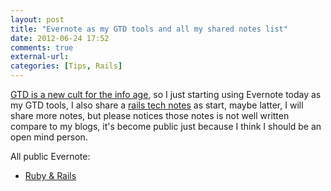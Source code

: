 ```yaml
---
layout: post
title: "Evernote as my GTD tools and all my shared notes list"
date: 2012-06-24 17:52
comments: true
external-url:
categories: [Tips, Rails]
---
```

<a href="http://en.wikipedia.org/wiki/Getting_Things_Done" target="_blank">GTD is a new cult for the info age</a>, so I just starting using Evernote today as my GTD tools, I also share a <a href="https://www.evernote.com/pub/ecguo/rails" target="_blank">rails tech notes</a> as start, maybe latter, I will share more notes, but please notices those notes is not well written compare to my blogs, it's become public just because I think I should be an open mind person.

All public Evernote:
<ul>
	<li><a href="https://www.evernote.com/pub/ecguo/rails" target="_blank">Ruby &amp; Rails</a></li>
</ul>